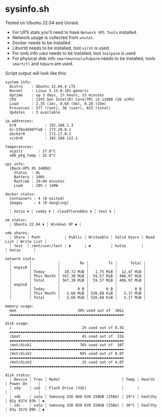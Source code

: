 # sysinfo.sh

Tested on Ubuntu 22.04 and Unraid.

- For UPS stats you'll need to have `Network UPS Tools` installed.
- Network usage is collected from `vnstat`.
- Docker needs to be installed.
- Libvirtd needs to be installed, tool `virsh` is used.
- For smb info `smbd` needs to be installed, tool `testparm` is used.
- For physical disk info `smartmontools`/`hdparm` needs to be installed, tools `smartctl` and `hdparm` are used.

Script output will look like this:

```text
system info:
  Distro    : Ubuntu 22.04.4 LTS
  Kernel    : Linux 5.15.0-101-generic
  Uptime    : up 3 days, 17 hours, 23 minutes
  CPU       : 13th Gen Intel(R) Core(TM) i5-13400 (16 vCPU)
  Load      : 2.35 (1m), 0.68 (5m), 0.28 (15m)
  Processes : 577 (root), 38 (user), 615 (total)
  Updates   : 3 available

ip addresses:
  br0             : 192.168.1.3
  br-5f0a16907fa8 : 172.20.0.1
  docker0         : 172.17.0.1
  virbr0          : 192.168.122.1

temperatures:
  acpitz       : 27.8°C
  x86_pkg_temp : 32.0°C

ups info:
  [Back-UPS XS 1400U]
    Status  : OL
    Battery : 100%
    Runtime : 29:04 minutes
    Load    : 20% / 140W

docker status:
  Containers : 4 (0 exited)
  Images     : 4 (0 dangling)

  ┆ hotio ⏵ ┆ caddy ⏵ ┆ cloudflareddns ⏵ ┆ test ⏵ ┆ 

vm status:
  ┆ Ubuntu 22.04 ⏵ ┆ Windows XP ⏹ ┆ 

smb shares:
  ┆ Share ┆ Path           ┆ Public ┆ Writeable ┆ Valid Users ┆ Read List ┆ Write List ┆ 
  ┆ test  ┆ /mnt/user/test ┆ ✘      ┆ ✘         ┆ hotio       ┆           ┆ hotio      ┆ 

network stats:
  ┆        ┆            ┆         Rx ┆         Tx ┆      Total ┆ 
  ┆ enp1s0 ┆            ┆            ┆            ┆            ┆ 
  ┆        ┆ Today      ┆  10,72 MiB ┆   1,75 MiB ┆  12,47 MiB ┆ 
  ┆        ┆ This Month ┆ 347,39 MiB ┆  59,57 MiB ┆ 406,97 MiB ┆ 
  ┆        ┆ Total      ┆ 347,39 MiB ┆  59,57 MiB ┆ 406,97 MiB ┆ 
  ┆ enp3s0 ┆            ┆            ┆            ┆            ┆ 
  ┆        ┆ Today      ┆        0 B ┆        0 B ┆        0 B ┆ 
  ┆        ┆ This Month ┆   2,66 MiB ┆ 526,68 KiB ┆   3,17 MiB ┆ 
  ┆        ┆ Total      ┆   2,66 MiB ┆ 526,68 KiB ┆   3,17 MiB ┆ 

memory usage:
  mem                            30% used out of  16Gi
  ▰▰▰▰▰▰▰▰▰▰▰▰▰▰▰▰▰▰▰▰▰▰▰▰▰▰▰▰▰▰▰▰▰▰▰▰▰▰▰▰▰▰▰▰▰▰▰▰▰▰▰▰

disk usage:
  /                                2% used out of 8.3G
  ▰▰▰▰▰▰▰▰▰▰▰▰▰▰▰▰▰▰▰▰▰▰▰▰▰▰▰▰▰▰▰▰▰▰▰▰▰▰▰▰▰▰▰▰▰▰▰▰▰▰▰▰
  /boot                            4% used out of  33G
  ▰▰▰▰▰▰▰▰▰▰▰▰▰▰▰▰▰▰▰▰▰▰▰▰▰▰▰▰▰▰▰▰▰▰▰▰▰▰▰▰▰▰▰▰▰▰▰▰▰▰▰▰
  /mnt/disk1                      76% used out of  10T
  ▰▰▰▰▰▰▰▰▰▰▰▰▰▰▰▰▰▰▰▰▰▰▰▰▰▰▰▰▰▰▰▰▰▰▰▰▰▰▰▰▰▰▰▰▰▰▰▰▰▰▰▰
  /mnt/disk2                      60% used out of 8.0T
  ▰▰▰▰▰▰▰▰▰▰▰▰▰▰▰▰▰▰▰▰▰▰▰▰▰▰▰▰▰▰▰▰▰▰▰▰▰▰▰▰▰▰▰▰▰▰▰▰▰▰▰▰
  /mnt/disk3                       1% used out of 4.0T
  ▰▰▰▰▰▰▰▰▰▰▰▰▰▰▰▰▰▰▰▰▰▰▰▰▰▰▰▰▰▰▰▰▰▰▰▰▰▰▰▰▰▰▰▰▰▰▰▰▰▰▰▰

disk status:
  ┆ Device ┆ Tran ┆ Model                            ┆ Temp ┆ Health  ┆ Power On     ┆ 
  ┆ sda    ┆ usb  ┆ Flash Drive (32G)                ┆      ┆         ┆              ┆  
  ┆ sdb    ┆ sata ┆ Samsung SSD 860 EVO 250GB (250G) ┆ 29°C ┆ healthy ┆ 02y 037d 03h ┆ ⏺
  ┆ sdc    ┆ sata ┆ Samsung SSD 850 EVO 250GB (250G) ┆ 30°C ┆ healthy ┆ 03y 357d 09h ┆ ⏺
```
